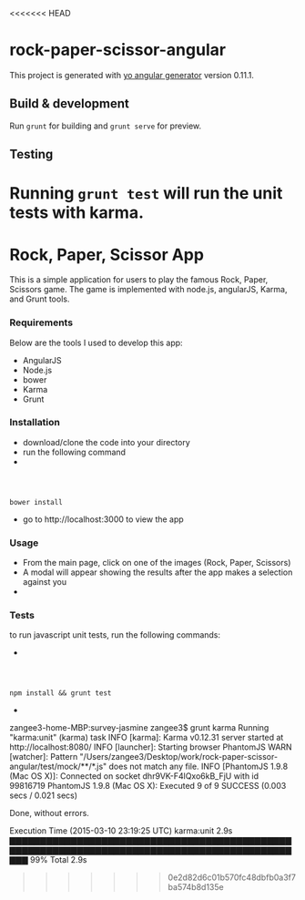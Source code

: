 <<<<<<< HEAD
# rock-paper-scissor-angular

This project is generated with [yo angular generator](https://github.com/yeoman/generator-angular)
version 0.11.1.

## Build & development

Run `grunt` for building and `grunt serve` for preview.

## Testing

Running `grunt test` will run the unit tests with karma.
=======
Rock, Paper, Scissor App
=================

This is a simple application for users to play the famous Rock, Paper, Scissors game. The game is implemented with node.js, angularJS, Karma, and Grunt tools.

### Requirements
Below are the tools I used to develop this app:
* AngularJS
* Node.js
* bower
* Karma
* Grunt

### Installation
* download/clone the code into your directory
* run the following command
* <code>
bower install
</code>
* go to http://localhost:3000 to view the app

### Usage

* From the main page, click on one of the images (Rock, Paper, Scissors)
* A modal will appear showing the results after the app makes a selection against you
* 

### Tests

to run javascript unit tests, run the following commands:

* <code>
npm install && grunt test
</code>

* <pre>
zangee3-home-MBP:survey-jasmine zangee3$ grunt karma
Running "karma:unit" (karma) task
INFO [karma]: Karma v0.12.31 server started at http://localhost:8080/
INFO [launcher]: Starting browser PhantomJS
WARN [watcher]: Pattern "/Users/zangee3/Desktop/work/rock-paper-scissor-angular/test/mock/**/*.js" does not match any file.
INFO [PhantomJS 1.9.8 (Mac OS X)]: Connected on socket dhr9VK-F4lQxo6kB_FjU with id 99816719
PhantomJS 1.9.8 (Mac OS X): Executed 9 of 9 SUCCESS (0.003 secs / 0.021 secs)

Done, without errors.


Execution Time (2015-03-10 23:19:25 UTC)
karma:unit  2.9s  ▇▇▇▇▇▇▇▇▇▇▇▇▇▇▇▇▇▇▇▇▇▇▇▇▇▇▇▇▇▇▇▇▇▇▇▇▇▇▇▇▇▇▇▇▇▇▇▇▇▇▇▇▇▇▇▇▇▇▇▇▇▇▇▇▇▇▇▇▇▇▇▇▇▇▇▇▇▇▇▇▇▇▇▇▇▇▇▇▇▇▇▇▇▇▇ 99%
Total 2.9s
</pre>
>>>>>>> 0e2d82d6c01b570fc48dbfb0a3f7ba574b8d135e
